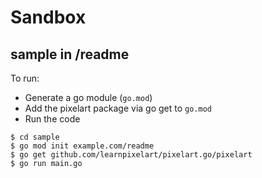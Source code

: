 # Sandbox



## sample in /readme

To run:

- Generate a go module (`go.mod`)
- Add the pixelart package via go get to `go.mod`
- Run the code


```
$ cd sample
$ go mod init example.com/readme
$ go get github.com/learnpixelart/pixelart.go/pixelart
$ go run main.go
```

